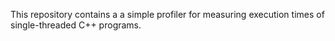 This repository contains a a simple profiler for measuring execution times of single-threaded C++ programs.
